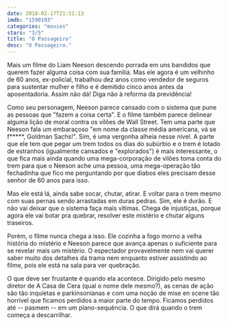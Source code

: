 ```yaml
---
date: 2018-02-17T21:51:13
imdb: "1590193"
categories: "movies"
stars: "3/5"
title: "O Passageiro"
desc: "O Passageiro."
---
```

Mais um filme do Liam Neeson descendo porrada em uns bandidos que querem fazer alguma coisa com sua família. Mas ele agora é um velhinho de 60 anos, ex-policial, trabalhou dez anos como vendedor de seguros para sustentar mulher e filho e é demitido cinco anos antes da aposentadoria. Assim não dá! Diga não à reforma da previdência!

Como seu personagem, Neeson parece cansado com o sistema que pune as pessoas que "fazem a coisa certa". E o filme também parece delinear alguma lição de moral contra os vilões de Wall Street. Tem uma parte que Neeson fala um embaraçoso "em nome da classe média americana, vá se f*****, Goldman Sachs!". Sim, é uma vergonha alheia nesse nível. A parte que ele tem que pegar um trem todos os dias do subúrbio e o trem é lotado de estranhos (igualmente cansados e "explorados") é mais interessante, o que fica mais ainda quando uma mega-corporação de vilões toma conta do trem para que o Neeson ache uma pessoa, uma mega-operação tão fechadinha que fico me perguntando por que diabos eles precisam desse senhor de 60 anos para isso.

Mas ele está lá, ainda sabe socar, chutar, atirar. E voltar para o trem mesmo com suas pernas sendo arrastadas em duras pedras. Sim, ele é durão. E não vai deixar que o sistema faça mais vítimas. Chega de injustiças, porque agora ele vai botar pra quebrar, resolver este mistério e chutar alguns traseiros.

Porém, o filme nunca chega a isso. Ele cozinha a fogo morno a velha história do mistério e Neeson parece que avança apenas o suficiente para se revelar mais um mistério. O espectador provavelmente nem vai querer saber muito dos detalhes da trama nem enquanto estiver assistindo ao filme, pois ele está na sala para ver quebração.

O que deve ser frustante é quando ela acontece. Dirigido pelo mesmo diretor de A Casa de Cera (qual o nome dele mesmo?), as cenas de ação são tão inquietas e parkinsonianas e com uma noção de mise en scene  tão horrível que ficamos perdidos a maior parte do tempo. Ficamos perdidos até -- pasmem -- em um plano-sequência. O que dirá quando o trem começa a descarrilhar.
